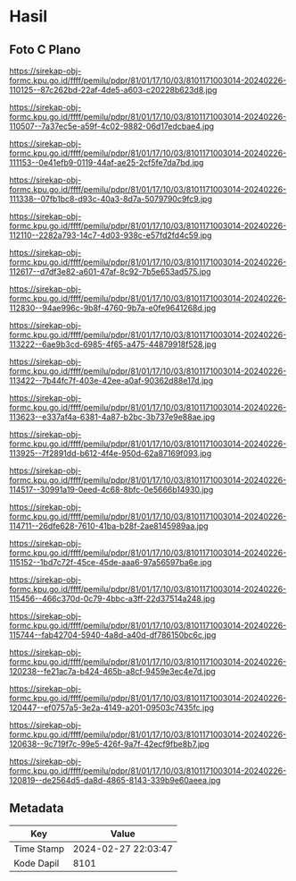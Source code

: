 # Hasil

## Foto C Plano

https://sirekap-obj-formc.kpu.go.id/ffff/pemilu/pdpr/81/01/17/10/03/8101171003014-20240226-110125--87c262bd-22af-4de5-a603-c20228b623d8.jpg

https://sirekap-obj-formc.kpu.go.id/ffff/pemilu/pdpr/81/01/17/10/03/8101171003014-20240226-110507--7a37ec5e-a59f-4c02-9882-06d17edcbae4.jpg

https://sirekap-obj-formc.kpu.go.id/ffff/pemilu/pdpr/81/01/17/10/03/8101171003014-20240226-111153--0e41efb9-0119-44af-ae25-2cf5fe7da7bd.jpg

https://sirekap-obj-formc.kpu.go.id/ffff/pemilu/pdpr/81/01/17/10/03/8101171003014-20240226-111338--07fb1bc8-d93c-40a3-8d7a-5079790c9fc9.jpg

https://sirekap-obj-formc.kpu.go.id/ffff/pemilu/pdpr/81/01/17/10/03/8101171003014-20240226-112110--2282a793-14c7-4d03-938c-e57fd2fd4c59.jpg

https://sirekap-obj-formc.kpu.go.id/ffff/pemilu/pdpr/81/01/17/10/03/8101171003014-20240226-112617--d7df3e82-a601-47af-8c92-7b5e653ad575.jpg

https://sirekap-obj-formc.kpu.go.id/ffff/pemilu/pdpr/81/01/17/10/03/8101171003014-20240226-112830--94ae996c-9b8f-4760-9b7a-e0fe9641268d.jpg

https://sirekap-obj-formc.kpu.go.id/ffff/pemilu/pdpr/81/01/17/10/03/8101171003014-20240226-113222--6ae9b3cd-6985-4f65-a475-44879918f528.jpg

https://sirekap-obj-formc.kpu.go.id/ffff/pemilu/pdpr/81/01/17/10/03/8101171003014-20240226-113422--7b44fc7f-403e-42ee-a0af-90362d88e17d.jpg

https://sirekap-obj-formc.kpu.go.id/ffff/pemilu/pdpr/81/01/17/10/03/8101171003014-20240226-113623--e337af4a-6381-4a87-b2bc-3b737e9e88ae.jpg

https://sirekap-obj-formc.kpu.go.id/ffff/pemilu/pdpr/81/01/17/10/03/8101171003014-20240226-113925--7f2891dd-b612-4f4e-950d-62a87169f093.jpg

https://sirekap-obj-formc.kpu.go.id/ffff/pemilu/pdpr/81/01/17/10/03/8101171003014-20240226-114517--30991a19-0eed-4c68-8bfc-0e5666b14930.jpg

https://sirekap-obj-formc.kpu.go.id/ffff/pemilu/pdpr/81/01/17/10/03/8101171003014-20240226-114711--26dfe628-7610-41ba-b28f-2ae8145989aa.jpg

https://sirekap-obj-formc.kpu.go.id/ffff/pemilu/pdpr/81/01/17/10/03/8101171003014-20240226-115152--1bd7c72f-45ce-45de-aaa6-97a56597ba6e.jpg

https://sirekap-obj-formc.kpu.go.id/ffff/pemilu/pdpr/81/01/17/10/03/8101171003014-20240226-115456--466c370d-0c79-4bbc-a3ff-22d37514a248.jpg

https://sirekap-obj-formc.kpu.go.id/ffff/pemilu/pdpr/81/01/17/10/03/8101171003014-20240226-115744--fab42704-5940-4a8d-a40d-df786150bc6c.jpg

https://sirekap-obj-formc.kpu.go.id/ffff/pemilu/pdpr/81/01/17/10/03/8101171003014-20240226-120238--fe21ac7a-b424-465b-a8cf-9459e3ec4e7d.jpg

https://sirekap-obj-formc.kpu.go.id/ffff/pemilu/pdpr/81/01/17/10/03/8101171003014-20240226-120447--ef0757a5-3e2a-4149-a201-09503c7435fc.jpg

https://sirekap-obj-formc.kpu.go.id/ffff/pemilu/pdpr/81/01/17/10/03/8101171003014-20240226-120638--9c719f7c-99e5-426f-9a7f-42ecf9fbe8b7.jpg

https://sirekap-obj-formc.kpu.go.id/ffff/pemilu/pdpr/81/01/17/10/03/8101171003014-20240226-120819--de2564d5-da8d-4865-8143-339b9e60aeea.jpg


## Metadata

| Key        | Value               |
| ---------- | ------------------- |
| Time Stamp | 2024-02-27 22:03:47 |
| Kode Dapil | 8101                |




